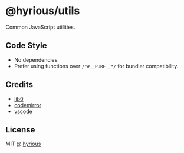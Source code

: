 # @hyrious/utils

Common JavaScript utilities.

## Code Style

- No dependencies.
- Prefer using functions over `/*#__PURE__*/` for bundler compatibility.

## Credits

- [lib0](https://github.com/dmonad/lib0)
- [codemirror](https://github.com/codemirror/view/blob/main/src/dom.ts)
- [vscode](https://github.com/microsoft/vscode/tree/main/src/vs/base)

## License

MIT @ [hyrious](https://github.com/hyrious)
